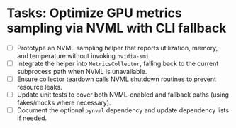 # Tasks: Optimize GPU metrics sampling via NVML with CLI fallback

- [ ] Prototype an NVML sampling helper that reports utilization, memory, and temperature without invoking `nvidia-smi`.
- [ ] Integrate the helper into `MetricsCollector`, falling back to the current subprocess path when NVML is unavailable.
- [ ] Ensure collector teardown calls NVML shutdown routines to prevent resource leaks.
- [ ] Update unit tests to cover both NVML-enabled and fallback paths (using fakes/mocks where necessary).
- [ ] Document the optional `pynvml` dependency and update dependency lists if needed.

